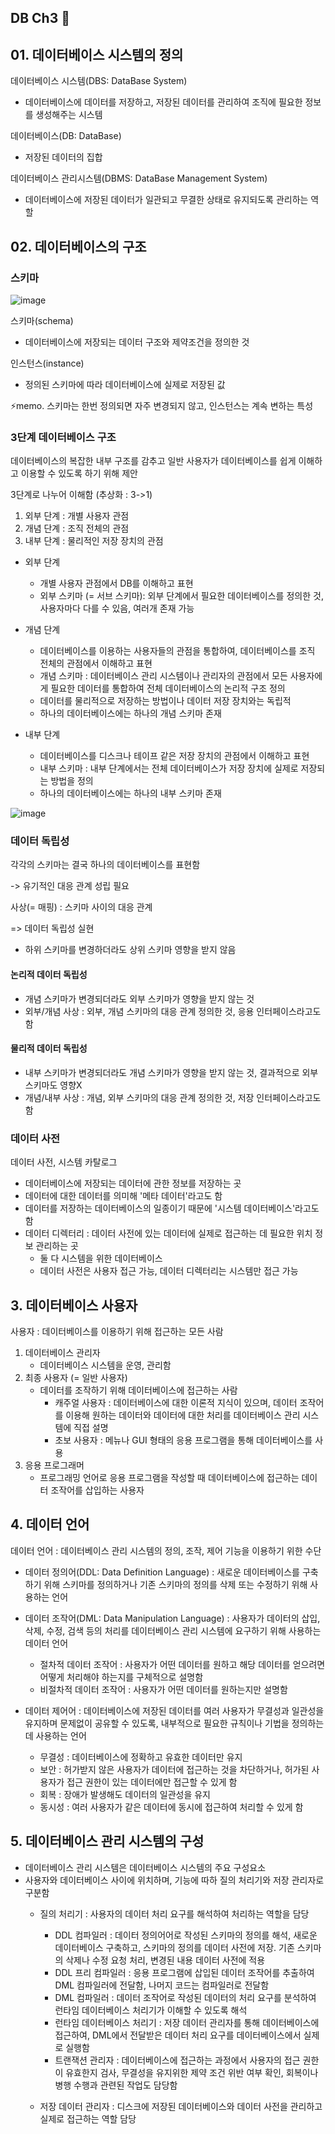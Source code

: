 ## DB Ch3 📃

## 01. 데이터베이스 시스템의 정의

데이터베이스 시스템(DBS: DataBase System) 
- 데이터베이스에 데이터를 저장하고, 저장된 데이터를 관리하여 조직에 필요한 정보를 생성해주는 시스템

데이터베이스(DB: DataBase)
- 저장된 데이터의 집합

데이터베이스 관리시스템(DBMS: DataBase Management System)
- 데이터베이스에 저장된 데이터가 일관되고 무결한 상태로 유지되도록 관리하는 역할

## 02. 데이터베이스의 구조

### 스키마
![image](https://github.com/leeseoyoung16/DB/assets/101916673/8111d4ff-4418-4f61-beea-eacd6988d619)

스키마(schema)
- 데이터베이스에 저장되는 데이터 구조와 제약조건을 정의한 것

인스턴스(instance)
- 정의된 스키마에 따라 데이터베이스에 실제로 저장된 값

⚡memo. 스키마는 한번 정의되면 자주 변경되지 않고, 인스턴스는 계속 변하는 특성

### 3단계 데이터베이스 구조

데이터베이스의 복잡한 내부 구조를 감추고 일반 사용자가 데이터베이스를 쉽게 이해하고 이용할 수 있도록 하기 위해 제안

3단계로 나누어 이해함 (추상화 : 3->1)

1. 외부 단계 : 개별 사용자 관점
2. 개념 단계 : 조직 전체의 관점
3. 내부 단계 : 물리적인 저장 장치의 관점

  - 외부 단계
    - 개별 사용자 관점에서 DB를 이해하고 표현
    - 외부 스키마 (= 서브 스키마): 외부 단계에서 필요한 데이터베이스를 정의한 것, 사용자마다 다를 수 있음, 여러개 존재 가능

  - 개념 단계
    - 데이터베이스를 이용하는 사용자들의 관점을 통합하여, 데이터베이스를 조직 전체의 관점에서 이해하고 표현
    - 개념 스키마 : 데이터베이스 관리 시스템이나 관리자의 관점에서 모든 사용자에게 필요한 데이터를 통합하여 전체 데이터베이스의 논리적 구조 정의
    - 데이터를 물리적으로 저장하는 방법이나 데이터 저장 장치와는 독립적
    - 하나의 데이터베이스에는 하나의 개념 스키마 존재

  - 내부 단계
    - 데이터베이스를 디스크나 테이프 같은 저장 장치의 관점에서 이해하고 표현
    - 내부 스키마 : 내부 단계에서는 전체 데이터베이스가 저장 장치에 실제로 저장되는 방법을 정의
    - 하나의 데이터베이스에는 하나의 내부 스키마 존재

![image](https://github.com/leeseoyoung16/DB/assets/101916673/5ec27885-74a8-48c9-884c-d0d446dca090)

### 데이터 독립성
각각의 스키마는 결국 하나의 데이터베이스를 표현함

-> 유기적인 대응 관계 성립 필요

사상(= 매핑) : 스키마 사이의 대응 관계

=> 데이터 독립성 실현

- 하위 스키마를 변경하더라도 상위 스키마 영향을 받지 않음

#### 논리적 데이터 독립성
- 개념 스키마가 변경되더라도 외부 스키마가 영향을 받지 않는 것
- 외부/개념 사상 : 외부, 개념 스키마의 대응 관계 정의한 것, 응용 인터페이스라고도 함

#### 물리적 데이터 독립성
- 내부 스키마가 변경되더라도 개념 스키마가 영향을 받지 않는 것, 결과적으로 외부 스키마도 영향X
- 개념/내부 사상 : 개념, 외부 스키마의 대응 관계 정의한 것, 저장 인터페이스라고도 함

### 데이터 사전
데이터 사전, 시스템 카탈로그
- 데이터베이스에 저장되는 데이터에 관한 정보를 저장하는 곳
- 데이터에 대한 데이터를 의미해 '메타 데이터'라고도 함
- 데이터를 저장하는 데이터베이스의 일종이기 때문에 '시스템 데이터베이스'라고도 함
- 데이터 디렉터리 : 데이터 사전에 있는 데이터에 실제로 접근하는 데 필요한 위치 정보 관리하는 곳
  - 둘 다 시스템을 위한 데이터베이스
  - 데이터 사전은 사용자 접근 가능, 데이터 디렉터리는 시스템만 접근 가능
 
## 3. 데이터베이스 사용자
사용자 : 데이터베이스를 이용하기 위해 접근하는 모든 사람
1. 데이터베이스 관리자
   - 데이터베이스 시스템을 운영, 관리함
2. 최종 사용자 (= 일반 사용자)
   - 데이터를 조작하기 위해 데이터베이스에 접근하는 사람
     - 캐주얼 사용자 : 데이터베이스에 대한 이론적 지식이 있으며, 데이터 조작어를 이용해 원하는 데이터와 데이터에 대한 처리를 데이터베이스 관리 시스템에 직접 설명
     - 초보 사용자 : 메뉴나 GUI 형태의 응용 프로그램을 통해 데이터베이스를 사용
3. 응용 프로그래머
   - 프로그래밍 언어로 응용 프로그램을 작성할 때 데이터베이스에 접근하는 데이터 조작어를 삽입하는 사용자
  
## 4. 데이터 언어
데이터 언어 : 데이터베이스 관리 시스템의 정의, 조작, 제어 기능을 이용하기 위한 수단
- 데이터 정의어(DDL: Data Definition Language) : 새로운 데이터베이스를 구축하기 위해 스키마를 정의하거나 기존 스키마의 정의를 삭제 또는 수정하기 위해 사용하는 언어
  
- 데이터 조작어(DML: Data Manipulation Language) : 사용자가 데이터의 삽입, 삭제, 수정, 검색 등의 처리를 데이터베이스 관리 시스템에 요구하기 위해 사용하는 데이터 언어
  - 절차적 데이터 조작어 : 사용자가 어떤 데이터를 원하고 해당 데이터를 얻으려면 어떻게 처리해야 하는지를 구체적으로 설명함
  - 비절차적 데이터 조작어 : 사용자가 어떤 데이터를 원하는지만 설명함
    
- 데이터 제어어 : 데이터베이스에 저장된 데이터를 여러 사용자가 무결성과 일관성을 유지하며 문제없이 공유할 수 있도록, 내부적으로 필요한 규칙이나 기법을 정의하는데 사용하는 언어
  - 무결성 : 데이터베이스에 정확하고 유효한 데이터만 유지
  - 보안 : 허가받지 않은 사용자가 데이터에 접근하는 것을 차단하거나, 허가된 사용자가 접근 권한이 있는 데이터에만 접근할 수 있게 함
  - 회복 : 장애가 발생해도 데이터의 일관성을 유지
  - 동시성 : 여러 사용자가 같은 데이터에 동시에 접근하여 처리할 수 있게 함
 
## 5. 데이터베이스 관리 시스템의 구성
- 데이터베이스 관리 시스템은 데이터베이스 시스템의 주요 구성요소
- 사용자와 데이터베이스 사이에 위치하며, 기능에 따하 질의 처리기와 저장 관리자로 구분함
  - 질의 처리기 : 사용자의 데이터 처리 요구를 해석하여 처리하는 역할을 담당
      - DDL 컴파일러 : 데이터 정의어어로 작성된 스키마의 정의를 해석, 새로운 데이터베이스 구축하고,
        스키마의 정의를 데이터 사전에 저장. 기존 스키마의 삭제나 수정 요청 처리, 변경된 내용 데이터 사전에 적용
      - DDL 프리 컴파일러 : 응용 프로그램에 삽입된 데이터 조작어를 추출하여 DML 컴파일러에 전달함, 나머지 코드는 컴파일러로 전달함
      - DML 컴파일러 : 데이터 조작어로 작성된 데이터의 처리 요구를 분석하여 런타임 데이터베이스 처리기가 이해할 수 있도록 해석
      - 런타임 데이터베이스 처리기 : 저장 데이터 관리자를 통해 데이터베이스에 접근하여, DML에서 전달받은 데이터 처리 요구를 데이터베이스에서 실제로 실행함
      - 트랜잭션 관리자 : 데이터베이스에 접근하는 과정에서 사용자의 접근 권한이 유효한지 검사, 무결성을 유지위한 제약 조건 위반 여부 확인, 회복이나 병행 수행과 관련된 작업도 담당함
        
  - 저장 데이터 관리자 : 디스크에 저장된 데이터베이스와 데이터 사전을 관리하고 실제로 접근하는 역할 담당

